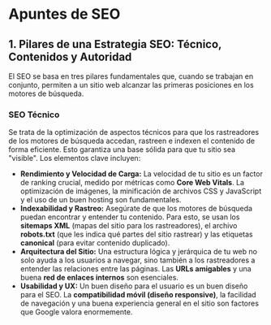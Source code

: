 # Apuntes de SEO

## 1. Pilares de una Estrategia SEO: Técnico, Contenidos y Autoridad
El SEO se basa en tres pilares fundamentales que, cuando se trabajan en conjunto, permiten a un sitio web alcanzar las primeras posiciones en los motores de búsqueda.

### SEO Técnico
Se trata de la optimización de aspectos técnicos para que los rastreadores de los motores de búsqueda accedan, rastreen e indexen el contenido de forma eficiente. Esto garantiza una base sólida para que tu sitio sea "visible". Los elementos clave incluyen:
- **Rendimiento y Velocidad de Carga:** La velocidad de tu sitio es un factor de ranking crucial, medido por métricas como **Core Web Vitals**. La optimización de imágenes, la minificación de archivos CSS y JavaScript y el uso de un buen hosting son fundamentales.
- **Indexabilidad y Rastreo:** Asegúrate de que los motores de búsqueda puedan encontrar y entender tu contenido. Para esto, se usan los **sitemaps XML** (mapas del sitio para los rastreadores), el archivo **robots.txt** (que les indica qué partes del sitio rastrear) y las etiquetas **canonical** (para evitar contenido duplicado).
- **Arquitectura del Sitio:** Una estructura lógica y jerárquica de tu web no solo ayuda a los usuarios a navegar, sino también a los rastreadores a entender las relaciones entre las páginas. Las **URLs amigables** y una buena **red de enlaces internos** son esenciales.
- **Usabilidad y UX:** Un buen diseño para el usuario es un buen diseño para el SEO. La **compatibilidad móvil (diseño responsive)**, la facilidad de navegación y una buena experiencia general en el sitio son factores que Google valora enormemente.
